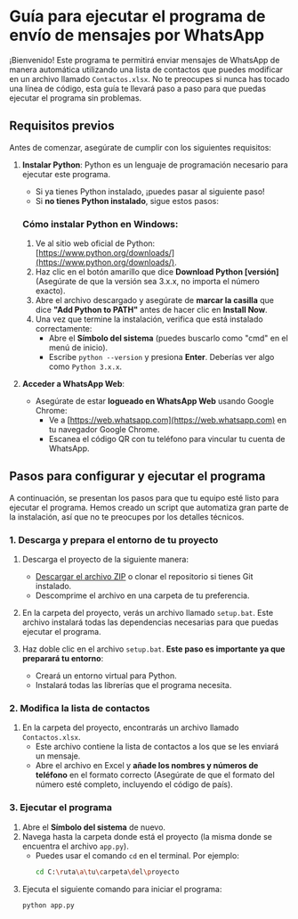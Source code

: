# Guía para ejecutar el programa de envío de mensajes por WhatsApp

¡Bienvenido! Este programa te permitirá enviar mensajes de WhatsApp de manera automática utilizando una lista de contactos que puedes modificar en un archivo llamado `Contactos.xlsx`. No te preocupes si nunca has tocado una línea de código, esta guía te llevará paso a paso para que puedas ejecutar el programa sin problemas.

## Requisitos previos

Antes de comenzar, asegúrate de cumplir con los siguientes requisitos:

1. **Instalar Python**: Python es un lenguaje de programación necesario para ejecutar este programa.
   - Si ya tienes Python instalado, ¡puedes pasar al siguiente paso!
   - Si **no tienes Python instalado**, sigue estos pasos:
   
   ### Cómo instalar Python en Windows:

   1. Ve al sitio web oficial de Python: [https://www.python.org/downloads/](https://www.python.org/downloads/).
   2. Haz clic en el botón amarillo que dice **Download Python [versión]** (Asegúrate de que la versión sea 3.x.x, no importa el número exacto).
   3. Abre el archivo descargado y asegúrate de **marcar la casilla** que dice **"Add Python to PATH"** antes de hacer clic en **Install Now**.
   4. Una vez que termine la instalación, verifica que está instalado correctamente:
      - Abre el **Símbolo del sistema** (puedes buscarlo como "cmd" en el menú de inicio).
      - Escribe `python --version` y presiona **Enter**. Deberías ver algo como `Python 3.x.x`.

2. **Acceder a WhatsApp Web**:
   - Asegúrate de estar **logueado en WhatsApp Web** usando Google Chrome:
     - Ve a [https://web.whatsapp.com](https://web.whatsapp.com) en tu navegador Google Chrome.
     - Escanea el código QR con tu teléfono para vincular tu cuenta de WhatsApp.
   
## Pasos para configurar y ejecutar el programa

A continuación, se presentan los pasos para que tu equipo esté listo para ejecutar el programa. Hemos creado un script que automatiza gran parte de la instalación, así que no te preocupes por los detalles técnicos.

### 1. Descarga y prepara el entorno de tu proyecto

1. Descarga el proyecto de la siguiente manera:
   - [Descargar el archivo ZIP](#) o clonar el repositorio si tienes Git instalado.
   - Descomprime el archivo en una carpeta de tu preferencia.

2. En la carpeta del proyecto, verás un archivo llamado `setup.bat`. Este archivo instalará todas las dependencias necesarias para que puedas ejecutar el programa.

3. Haz doble clic en el archivo `setup.bat`. **Este paso es importante ya que preparará tu entorno**:
   - Creará un entorno virtual para Python.
   - Instalará todas las librerías que el programa necesita.

### 2. Modifica la lista de contactos

1. En la carpeta del proyecto, encontrarás un archivo llamado `Contactos.xlsx`.
   - Este archivo contiene la lista de contactos a los que se les enviará un mensaje.
   - Abre el archivo en Excel y **añade los nombres y números de teléfono** en el formato correcto (Asegúrate de que el formato del número esté completo, incluyendo el código de país).

### 3. Ejecutar el programa

1. Abre el **Símbolo del sistema** de nuevo.
2. Navega hasta la carpeta donde está el proyecto (la misma donde se encuentra el archivo `app.py`).
   - Puedes usar el comando `cd` en el terminal. Por ejemplo:
     ```bash
     cd C:\ruta\a\tu\carpeta\del\proyecto
     ```
3. Ejecuta el siguiente comando para iniciar el programa:
   ```bash
   python app.py

